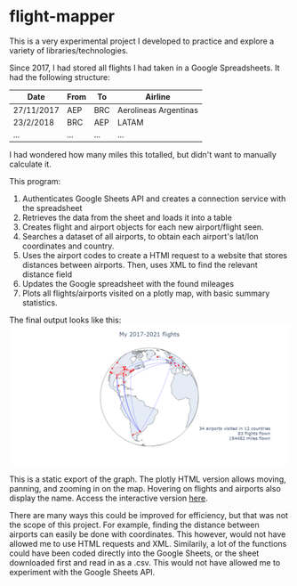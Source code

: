 # flight-mapper

This is a very experimental project I developed to practice and explore a variety of libraries/technologies.

Since 2017, I had stored all flights I had taken in a Google Spreadsheets. It had the following structure:

| Date | From | To | Airline |
|------|------|----|---------|
|27/11/2017 | AEP |BRC	| Aerolineas Argentinas |
|23/2/2018  |BRC  | AEP	| LATAM |
| ... | ... | ... | ...|

I had wondered how many miles this totalled, but didn't want to manually calculate it.

This program:

1. Authenticates Google Sheets API and creates a connection service with the spreadsheet
2. Retrieves the data from the sheet and loads it into a table
3. Creates flight and airport objects for each new airport/flight seen.
4. Searches a dataset of all airports, to obtain each airport's lat/lon coordinates and country. 
5. Uses the airport codes to create a HTMl request to a website that stores distances between airports. Then, uses XML to find the relevant distance field
6. Updates the Google spreadsheet with the found mileages
7. Plots all flights/airports visited on a plotly map, with basic summary statistics.

The final output looks like this:
![Flight Map](https://github.com/jpFenley/flight-mapper/blob/main/map.png)

This is a static export of the graph. The plotly HTML version allows moving, panning, and zooming in on the map. Hovering on flights and airports also display the name. Access the interactive version [here](https://jpfenley.github.io/flight-mapper/map.html).

There are many ways this could be improved for efficiency, but that was not the scope of this project. For example,
finding the distance between airports can easily be done with coordinates. This however, would not have allowed me to 
use HTML requests and XML. Similarily, a lot of the functions could have been coded directly into the Google Sheets, or 
the sheet downloaded first and read in as a .csv. This would not have allowed me to experiment with the Google
Sheets API.
